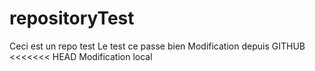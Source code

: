 # repositoryTest
Ceci est un repo test
Le test ce passe bien
Modification depuis GITHUB
<<<<<<< HEAD
Modification local

